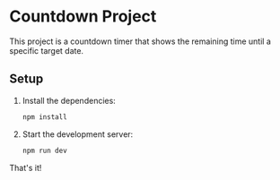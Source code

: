 # Countdown Project

This project is a countdown timer that shows the remaining time until a specific target date.

## Setup

1. Install the dependencies:
    ```bash
    npm install
    ```

2. Start the development server:
    ```bash
    npm run dev
    ```

That's it!

